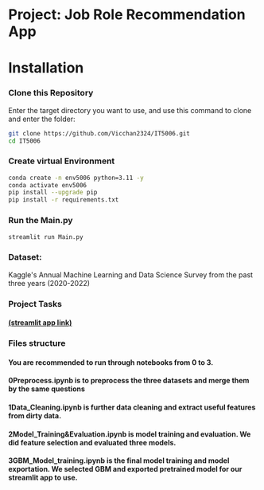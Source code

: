 
# Project: Job Role Recommendation App

# Installation

### Clone this Repository

Enter the target directory you want to use, and use this command to clone and enter the folder:

```bash
git clone https://github.com/Vicchan2324/IT5006.git
cd IT5006
```

### Create virtual Environment

```bash
conda create -n env5006 python=3.11 -y
conda activate env5006
pip install --upgrade pip
pip install -r requirements.txt
```

### Run the Main.py

```bash
streamlit run Main.py
```

### Dataset:
Kaggle's Annual Machine Learning and Data Science Survey from the past three years (2020-2022)

### Project Tasks
#### [(streamlit app link)](https://it5006-kxx3jsq4iscaa9vyoqohvk.streamlit.app/)

### Files structure   
#### You are recommended to run through notebooks from 0 to 3.
#### 0Preprocess.ipynb is to preprocess the three datasets and merge them by the same questions    
#### 1Data_Cleaning.ipynb is further data cleaning and extract useful features from dirty data.
#### 2Model_Training&Evaluation.ipynb is model training and evaluation. We did feature selection and evaluated three models.
#### 3GBM_Model_training.ipynb is the final model training and model exportation. We selected GBM and exported pretrained model for our streamlit app to use.

